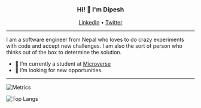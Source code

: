 <!--
**dipbazz/dipbazz** is a ✨ _special_ ✨ repository because its `README.md` (this file) appears on your GitHub profile.

Here are some ideas to get you started:

- 🔭 I’m currently working on ...
- 🌱 I’m currently learning ...
- 👯 I’m looking to collaborate on ...
- 🤔 I’m looking for help with ...
- 💬 Ask me about ...
- 📫 How to reach me: ...
- 😄 Pronouns: ...
- ⚡ Fun fact: ...
-->

<h3 align="center"> Hi! 👋 I'm Dipesh</h3>

<p align="center">
  <a href="https://www.linkedin.com/in/dipbazz/">LinkedIn</a> •
  <a href="https://twitter.com/dipbazz">Twitter</a>
</p>

---

I am a software engineer from Nepal who loves to do crazy experiments with code and accept new challenges. I am also the sort of person who thinks out of the box to determine the solution.

- 🌱 I’m currently a student at [Microverse](https://microverse.org/)
- 🤔 I’m looking for new opportunities.

---
![Metrics](https://metrics.lecoq.io/dipbazz?template=classic&base.community=0&lines=1&pagespeed=1&pagespeed.url=dipbazz.me&pagespeed.detailed=false&pagespeed.screenshot=false&config.timezone=Asia%2FKatmandu&config.padding=10%25%2C%2013%25)

<img src="https://github-readme-stats.vercel.app/api/top-langs/?username=dipbazz" alt="Top Langs"/>  

